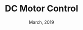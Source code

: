 ---
layout: project
title: DC Motor Control
date: March, 2019
image: public/images/DC_Motor_Control.jpg
permalink: "DC Motor Control.html"
---